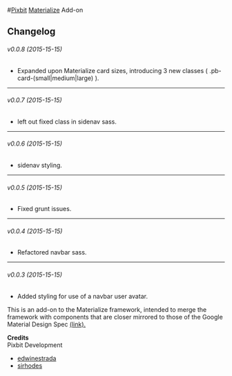 #[Pixbit](http://www.thinkpixbit.com) [Materialize](http://github.com/dogfalo/materialize) Add-on

## Changelog

###### v0.0.8 (2015-15-15)  ######
- Expanded upon Materialize card sizes, introducing 3 new classes ( .pb-card-(small|medium|large) ).
---
###### v0.0.7 (2015-15-15) ######
- left out fixed class in sidenav sass.
---
###### v0.0.6 (2015-15-15) ######
- sidenav styling.
---
###### v0.0.5 (2015-15-15) ######
- Fixed grunt issues.
---
###### v0.0.4 (2015-15-15) ######
- Refactored navbar sass.
---
###### v0.0.3 (2015-15-15) ######
- Added styling for use of a navbar user avatar.


This is an add-on to the Materialize framework, intended to merge the framework with components that are closer mirrored to those of the Google Material Design Spec [\(link\).](http://www.google.com/design/spec/material-design/introduction.html)


**Credits**  
Pixbit Development
+ [edwinestrada](https://twitter.com/edwin_estrada)
+ [sirhodes](http://twitter.com/sirhodes)
